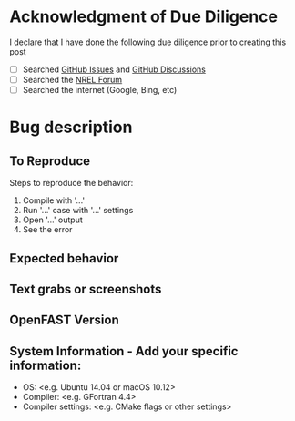 
<?
NOTE: Is your issue a bug or a usage question?
Usage questions are best answered in the Q&A category of
GitHub Discussions (https://github.com/openfast/openfast/discussions).

Also, consider how the NREL team will be able to understand your question with
no prior context. Help us help you by re-reading your
post and asking yourself whether someone else can reasonably
understand the question.

The following form is a template that should be completed entirely.
It uses GitHub's Markdown syntax (see https://docs.github.com/en/get-started/writing-on-github/getting-started-with-writing-and-formatting-on-github/basic-writing-and-formatting-syntax).
When including text output from OpenFAST or lines of code, they should be
wrapped with three ticks (the other symbol on the ~ key in US keyboards)
before and after, like this:

```
**************************************************************************************************
 OpenFAST

 Copyright (C)  National Renewable Energy Laboratory
 Copyright (C)  Envision Energy USA LTD

 This program is licensed under Apache License Version 2.0 and comes with ABSOLUTELY NO WARRANTY.
 See the "LICENSE" file distributed with this software for details.
 **************************************************************************************************

 OpenFAST-v2.0.0
 Compile Info:
```
?>

# Acknowledgment of Due Diligence

I declare that I have done the following due diligence prior to creating this post
- [ ] Searched [GitHub Issues](https://github.com/openfast/openfast/issues) and [GitHub Discussions](https://github.com/openfast/openfast/discussions)
- [ ] Searched the [NREL Forum](https://forums.nrel.gov)
- [ ] Searched the internet (Google, Bing, etc)

# Bug description

<A clear and concise description of the bug.>

## To Reproduce

<Update the following list with your specific information.>

Steps to reproduce the behavior:
1. Compile with '...'
2. Run '...' case with '...' settings
3. Open '...' output
4. See the error

## Expected behavior

<A clear and concise description of what you expected to happen.>

## Text grabs or screenshots

<?
Add relevant text output or screenshots to help explain your problem.
Text output is better since it is searchable, but sometimes a screen
shot is more clear. Use your judgement. Please do not post a screenshot of text.
?>

## OpenFAST Version

<?
Please provide as much detail as possible including git commit.
The best information is the OpenFAST system description that prints when running OpenFAST:

```
**************************************************************************************************
 OpenFAST

 Copyright (C)  National Renewable Energy Laboratory
 Copyright (C)  Envision Energy USA LTD

 This program is licensed under Apache License Version 2.0 and comes with ABSOLUTELY NO WARRANTY.
 See the "LICENSE" file distributed with this software for details.
 **************************************************************************************************

 OpenFAST-v0.0.0
 Compile Info:
  - Architecture: 64 bit
  - Precision: double
  - Date: Nov 27 2018
  - Time: 17:19:38
 Execution Info:
  - Date: 11/29/2018
  - Time: 10:52:28-0700
```
?>

## System Information - Add your specific information:
 - OS: <e.g. Ubuntu 14.04 or macOS 10.12>
 - Compiler: <e.g. GFortran 4.4>
 - Compiler settings: <e.g. CMake flags or other settings>
